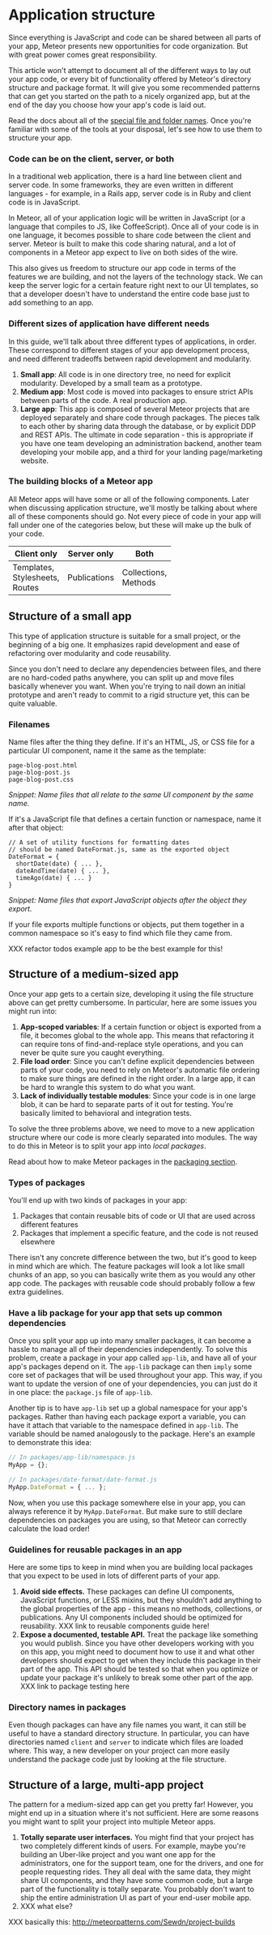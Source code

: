 # Application structure

Since everything is JavaScript and code can be shared between all parts of your app, Meteor presents new opportunities for code organization. But with great power comes great responsibility.

This article won't attempt to document all of the different ways to lay out your app code, or every bit of functionality offered by Meteor's directory structure and package format. It will give you some recommended patterns that can get you started on the path to a nicely organized app, but at the end of the day you choose how your app's code is laid out.

Read the docs about all of the [special file and folder names](http://docs.meteor.com/#/full/structuringyourapp). Once you're familiar with some of the tools at your disposal, let's see how to use them to structure your app.

### Code can be on the client, server, or both

In a traditional web application, there is a hard line between client and server code. In some frameworks, they are even written in different languages - for example, in a Rails app, server code is in Ruby and client code is in JavaScript.

In Meteor, all of your application logic will be written in JavaScript (or a language that compiles to JS, like CoffeeScript). Once all of your code is in one language, it becomes possible to share code between the client and server. Meteor is built to make this code sharing natural, and a lot of components in a Meteor app expect to live on both sides of the wire.

This also gives us freedom to structure our app code in terms of the features we are building, and not the layers of the technology stack. We can keep the server logic for a certain feature right next to our UI templates, so that a developer doesn't have to understand the entire code base just to add something to an app.

### Different sizes of application have different needs

In this guide, we'll talk about three different types of applications, in order. These correspond to different stages of your app development process, and need different tradeoffs between rapid development and modularity.

1. **Small app**: All code is in one directory tree, no need for explicit modularity. Developed by a small team as a prototype.
2. **Medium app**: Most code is moved into packages to ensure strict APIs between parts of the code. A real production app.
3. **Large app**: This app is composed of several Meteor projects that are deployed separately and share code through packages. The pieces talk to each other by sharing data through the database, or by explicit DDP and REST APIs. The ultimate in code separation - this is appropriate if you have one team developing an administration backend, another team developing your mobile app, and a third for your landing page/marketing website.

### The building blocks of a Meteor app

All Meteor apps will have some or all of the following components. Later when discussing application structure, we'll mostly be talking about where all of these components should go. Not every piece of code in your app will fall under one of the categories below, but these will make up the bulk of your code.

| Client only | Server only | Both |
| --- | --- | --- |
| Templates,<br />Stylesheets,<br />Routes | Publications | Collections,<br />Methods |

## Structure of a small app

This type of application structure is suitable for a small project, or the beginning of a big one. It emphasizes rapid development and ease of refactoring over modularity and code reusability.

Since you don't need to declare any dependencies between files, and there are no hard-coded paths anywhere, you can split up and move files basically whenever you want. When you're trying to nail down an initial prototype and aren't ready to commit to a rigid structure yet, this can be quite valuable.

### Filenames

Name files after the thing they define. If it's an HTML, JS, or CSS file for a particular UI component, name it the same as the template:

```
page-blog-post.html
page-blog-post.js
page-blog-post.css
```

*Snippet: Name files that all relate to the same UI component by the same name.*

If it's a JavaScript file that defines a certain function or namespace, name it after that object:

```
// A set of utility functions for formatting dates
// should be named DateFormat.js, same as the exported object
DateFormat = {
  shortDate(date) { ... },
  dateAndTime(date) { ... },
  timeAgo(date) { ... }
}
```

*Snippet: Name files that export JavaScript objects after the object they export.*

If your file exports multiple functions or objects, put them together in a common namespace so it's easy to find which file they came from.

XXX refactor todos example app to be the best example for this!

## Structure of a medium-sized app

Once your app gets to a certain size, developing it using the file structure above can get pretty cumbersome. In particular, here are some issues you might run into:

1. **App-scoped variables**: If a certain function or object is exported from a file, it becomes global to the whole app. This means that refactoring it can require tons of find-and-replace style operations, and you can never be quite sure you caught everything.
2. **File load order**: Since you can't define explicit dependencies between parts of your code, you need to rely on Meteor's automatic file ordering to make sure things are defined in the right order. In a large app, it can be hard to wrangle this system to do what you want.
3. **Lack of individually testable modules**: Since your code is in one large blob, it can be hard to separate parts of it out for testing. You're basically limited to behavioral and integration tests.

To solve the three problems above, we need to move to a new application structure where our code is more clearly separated into modules. The way to do this in Meteor is to split your app into *local packages*.

Read about how to make Meteor packages in the [packaging section](#XXX).

### Types of packages

You'll end up with two kinds of packages in your app:

1. Packages that contain reusable bits of code or UI that are used across different features
2. Packages that implement a specific feature, and the code is not reused elsewhere

There isn't any concrete difference between the two, but it's good to keep in mind which are which. The feature packages will look a lot like small chunks of an app, so you can basically write them as you would any other app code. The packages with reusable code should probably follow a few extra guidelines.

### Have a lib package for your app that sets up common dependencies

Once you split your app up into many smaller packages, it can become a hassle to manage all of their dependencies independently. To solve this problem, create a package in your app called `app-lib`, and have all of your app's packages depend on it. The `app-lib` package can then `imply` some core set of packages that will be used throughout your app. This way, if you want to update the version of one of your dependencies, you can just do it in one place: the `package.js` file of `app-lib`.

Another tip is to have `app-lib` set up a global namespace for your app's packages. Rather than having each package export a variable, you can have it attach that variable to the namespace defined in `app-lib`. The variable should be named analogously to the package. Here's an example to demonstrate this idea:

```js
// In packages/app-lib/namespace.js
MyApp = {};
```

```js
// In packages/date-format/date-format.js
MyApp.DateFormat = { ... };
```

Now, when you use this package somewhere else in your app, you can always reference it by `MyApp.DateFormat`. But make sure to still declare dependencies on packages you are using, so that Meteor can correctly calculate the load order!

### Guidelines for reusable packages in an app

Here are some tips to keep in mind when you are building local packages that you expect to be used in lots of different parts of your app.

1. **Avoid side effects.** These packages can define UI components, JavaScript functions, or LESS mixins, but they shouldn't add anything to the global properties of the app - this means no methods, collections, or publications. Any UI components included should be optimized for reusability. XXX link to reusable components guide here!
2. **Expose a documented, testable API.** Treat the package like something you would publish. Since you have other developers working with you on this app, you might need to document how to use it and what other developers should expect to get when they include this package in their part of the app. This API should be tested so that when you optimize or update your package it's unlikely to break some other part of the app. XXX link to package testing here

### Directory names in packages

Even though packages can have any file names you want, it can still be useful to have a standard directory structure. In particular, you can have directories named `client` and `server` to indicate which files are loaded where. This way, a new developer on your project can more easily understand the package code just by looking at the file structure.

## Structure of a large, multi-app project

The pattern for a medium-sized app can get you pretty far! However, you might end up in a situation where it's not sufficient. Here are some reasons you might want to split your project into multiple Meteor apps.

1. **Totally separate user interfaces.** You might find that your project has two completely different kinds of users. For example, maybe you're building an Uber-like project and you want one app for the administrators, one for the support team, one for the drivers, and one for people requesting rides. They all deal with the same data, they might share UI components, and they have some common code, but a large part of the functionality is totally separate. You probably don't want to ship the entire administration UI as part of your end-user mobile app.
2. XXX what else?

XXX basically this: http://meteorpatterns.com/Sewdn/project-builds

